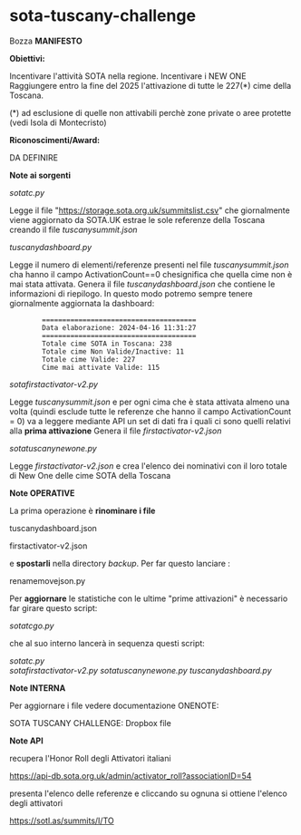 # sota-tuscany-challenge


Bozza **MANIFESTO** 

**Obiettivi:**

Incentivare l'attività SOTA nella regione.
Incentivare i NEW ONE
Raggiungere entro la fine del 2025 l'attivazione di tutte le 227(*) cime della Toscana.

(*) ad esclusione di quelle non attivabili perchè zone private o aree protette (vedi Isola di Montecristo)

**Riconoscimenti/Award:**

DA DEFINIRE





**Note ai sorgenti**

*sotatc.py*  

Legge il file "https://storage.sota.org.uk/summitslist.csv" che giornalmente viene aggiornato da SOTA.UK estrae le sole referenze della Toscana creando il file *tuscanysummit.json*

*tuscanydashboard.py*


Legge il numero di elementi/referenze presenti nel file *tuscanysummit.json* cha hanno il campo ActivationCount==0 chesignifica che quella cime non è mai stata attivata.
            Genera il file *tuscanydashboard.json* che contiene le informazioni di riepilogo.
            In questo modo potremo sempre tenere giornalmente aggiornata la dashboard: 
             
            ======================================
            Data elaborazione: 2024-04-16 11:31:27
            ======================================
            Totale cime SOTA in Toscana: 238
            Totale cime Non Valide/Inactive: 11
            Totale cime Valide: 227
            Cime mai attivate Valide: 115


*sotafirstactivator-v2.py*

Legge *tuscanysummit.json*  e per ogni cima che è stata attivata almeno una volta (quindi esclude tutte le referenze che hanno il campo ActivationCount = 0) va a leggere mediante API un set di dati fra i quali ci sono quelli relativi alla **prima attivazione**
Genera il file *firstactivator-v2.json*

*sotatuscanynewone.py*

Legge *firstactivator-v2.json* e crea l'elenco dei nominativi con il loro totale di New One delle cime SOTA della Toscana
 

**Note OPERATIVE**

La prima operazione è **rinominare i file** 

tuscanydashboard.json

firstactivator-v2.json

e **spostarli** nella directory *backup*.
Per far questo lanciare :

renamemovejson.py

Per **aggiornare** le statistiche con le ultime "prime attivazioni" è necessario far girare  questo script:

*sotatcgo.py*

che al suo interno lancerà in sequenza questi script:

*sotatc.py*  
*sotafirstactivator-v2.py*
*sotatuscanynewone.py*
*tuscanydashboard.py*

**Note INTERNA** 

Per aggiornare i file vedere documentazione ONENOTE:

SOTA TUSCANY CHALLENGE: Dropbox file


**Note API**

recupera l'Honor Roll degli Attivatori italiani


https://api-db.sota.org.uk/admin/activator_roll?associationID=54

presenta l'elenco delle referenze e cliccando su ognuna si ottiene l'elenco degli attivatori

  https://sotl.as/summits/I/TO
 

